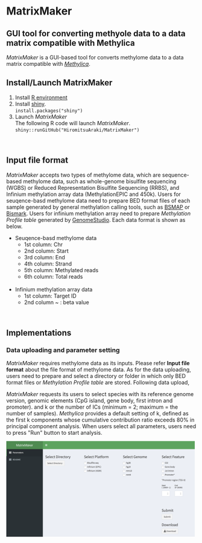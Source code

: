 # MatrixMaker
## GUI tool for converting methyole data to a data matrix compatible with Methylica
*MatrixMaker* is a GUI-based tool for converts methylome data to a data matrix compatible with [*Methylica*](https://github.com/HiromitsuAraki/Methylica). 

## Install/Launch MatrixMaker
1.  Install [R environment](https://www.r-project.org/)
2.  Install [shiny](https://shiny.rstudio.com).  
`install.packages("shiny")`
3.  Launch *MatrixMaker*  
The following R code will launch *MatrixMaker*.  
`shiny::runGitHub("HiromitsuAraki/MatrixMaker")`
<br>

## Input file format
*MatrixMaker* accepts two types of methylome data, which are sequence-based methylome data, such as whole-genome bisulfite sequencing (WGBS) or Reduced Representation Bisulfite Sequencing (RRBS), and Infinium methylation array data (MethylationEPIC and 450k). Users for seuqence-basd methylome data need to prepare BED format files of each sample generated by general methylation calling tools, such as [BSMAP](https://www.ncbi.nlm.nih.gov/pubmed/19635165) or [Bismark](https://www.ncbi.nlm.nih.gov/pubmed/21493656). Users for infinium methylation array need to prepare *Methylation Profile table* generated by  [GenomeStudio](http://jp.support.illumina.com/array/array_software/genomestudio.html). Each data format is shown as below.
- Seuqence-basd methylome data
  - 1st column: Chr
  - 2nd column: Start
  - 3rd column: End
  - 4th column: Strand
  - 5th column: Methylated reads
  - 6th column: Total reads
  <br>
- Infinium methylation array data
  - 1st column: Target ID
  - 2nd column ~ : beta value
  
<br>

## Implementations
### Data uploading and parameter setting
*MatrixMaker* requires methylome data as its inputs. Please refer **Input file format** about the file format of methylome data. As for the data uploading, users need to prepare and select a directory or folder in which only BED format files or *Methylation Profile table* are stored. Following data upload, 

*MatrixMaker* requests its users to select species with its reference genome version, genomic elements (CpG island, gene body, first intron and promoter). and k or the number of ICs (minimum = 2; maximum = the number of samples). *Methylica* provides a default setting of k, defined as the first k components whose cumulative contribution ratio exceeds 80% in principal component analysis. When users select all parameters, users need to press "Run" button to start analysis.

<img src="./README_files/Figures/MatrixMaker.png" width=500x500>
<br>
